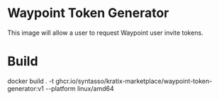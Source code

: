 # Waypoint Token Generator

This image will allow a user to request Waypoint user invite tokens.

# Build

docker build . -t ghcr.io/syntasso/kratix-marketplace/waypoint-token-generator:v1 --platform linux/amd64
